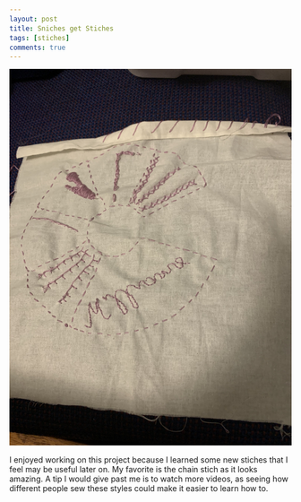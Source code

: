 ```yaml
---
layout: post
title: Sniches get Stiches
tags: [stiches]
comments: true
---
```


![Sample](/img/Stiches.jpg)

I enjoyed working on this project because I learned some new stiches that I feel may be useful later on. My favorite is the chain stich as it looks amazing.
A tip I would give past me is to watch more videos, as seeing how different people sew these styles could make it easier to learn how to.

